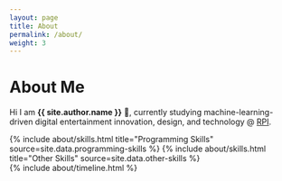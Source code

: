 ```yaml
---
layout: page
title: About
permalink: /about/
weight: 3
---
```


# **About Me**

Hi I am **{{ site.author.name }}** :wave:, currently studying machine-learning-driven digital entertainment innovation, design, and technology @ [RPI](https://rpi.edu/).

<div class="row">
{% include about/skills.html title="Programming Skills" source=site.data.programming-skills %}
{% include about/skills.html title="Other Skills" source=site.data.other-skills %}
</div>

<div class="row">
{% include about/timeline.html %}
</div>